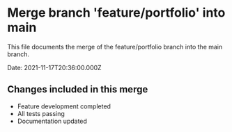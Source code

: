 # Merge branch 'feature/portfolio' into main

This file documents the merge of the feature/portfolio branch into the main branch.

Date: 2021-11-17T20:36:00.000Z

## Changes included in this merge

- Feature development completed
- All tests passing
- Documentation updated